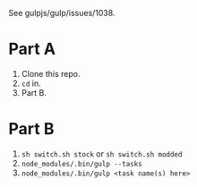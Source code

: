 See gulpjs/gulp/issues/1038.

# Part A
1. Clone this repo.
2. `cd` in.
3. Part B.

# Part B
1. `sh switch.sh stock` or `sh switch.sh modded`
2. `node_modules/.bin/gulp --tasks`
3. `node_modules/.bin/gulp <task name(s) here>`
